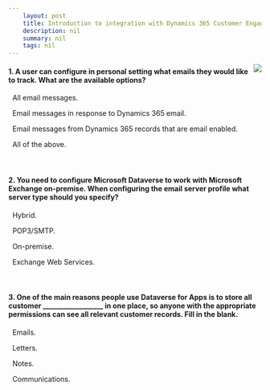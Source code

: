 ```yaml
---
    layout: post
    title: Introduction to integration with Dynamics 365 Customer Engagement apps  
    description: nil
    summary: nil
    tags: nil
---
```



 <a target="_blank" href="https://docs.microsoft.com/en-us/learn/modules/introduction-integration-customer-engagement-apps/06-knowledge-check/"><i class="fas fa-external-link-alt"></i> </a>
 <img align="right" src="https://docs.microsoft.com/en-us/learn/achievements/introduction-to-integration-with-dynamics-365-customer-engagement.svg">
####  1. A user can configure in personal setting what emails they would like to track. What are the available options?


<i class='far fa-square'></i> &nbsp;&nbsp;All email messages.

<i class='far fa-square'></i> &nbsp;&nbsp;Email messages in response to Dynamics 365 email.

<i class='far fa-square'></i> &nbsp;&nbsp;Email messages from Dynamics 365 records that are email enabled.

<i class='fas fa-check-square' style='color: Dodgerblue;'></i> &nbsp;&nbsp;All of the above.
<br />
<br />
<br />

####  2. You need to configure Microsoft Dataverse to work with Microsoft Exchange on-premise. When configuring the email server profile what server type should you specify?


<i class='fas fa-check-square' style='color: Dodgerblue;'></i> &nbsp;&nbsp;Hybrid.

<i class='far fa-square'></i> &nbsp;&nbsp;POP3/SMTP.

<i class='far fa-square'></i> &nbsp;&nbsp;On-premise.

<i class='far fa-square'></i> &nbsp;&nbsp;Exchange Web Services.
<br />
<br />
<br />

####  3. One of the main reasons people use Dataverse for Apps is to store all customer __________________ in one place, so anyone with the appropriate permissions can see all relevant customer records. Fill in the blank.


<i class='far fa-square'></i> &nbsp;&nbsp;Emails.

<i class='far fa-square'></i> &nbsp;&nbsp;Letters.

<i class='far fa-square'></i> &nbsp;&nbsp;Notes.

<i class='fas fa-check-square' style='color: Dodgerblue;'></i> &nbsp;&nbsp;Communications.
<br />
<br />
<br />
